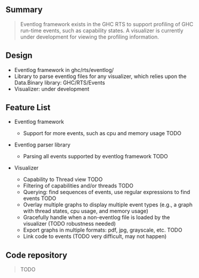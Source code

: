 ## Summary

>
> Eventlog framework exists in the GHC RTS to support profiling of GHC run-time events, such as capability states.  A visualizer is currently under development for viewing the profiling information.

## Design

- Eventlog framework in ghc/rts/eventlog/
- Library to parse eventlog files for any visualizer, which relies upon the Data.Binary library: GHC/RTS/Events
- Visualizer: under development

## Feature List

- Eventlog framework

  - Support for more events, such as cpu and memory usage TODO
- Eventlog parser library

  - Parsing all events supported by eventlog framework TODO
- Visualizer 

  - Capability to Thread view TODO
  - Filtering of capabilities and/or threads TODO
  - Querying: find sequences of events, use regular expressions to find events TODO
  - Overlay multiple graphs to display multiple event types (e.g., a graph with thread states, cpu usage, and memory usage)
  - Gracefully handle when a non-eventlog file is loaded by the visualizer (TODO robustness needed)
  - Export graphs in multiple formats: pdf, jpg, grayscale, etc. TODO
  - Link code to events (TODO very difficult, may not happen)

## Code repository

> TODO